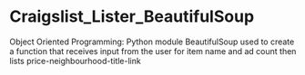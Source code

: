 # Craigslist_Lister_BeautifulSoup
Object Oriented Programming: Python module BeautifulSoup used to create a function that receives input from the user for item name and ad count then lists price-neighbourhood-title-link
